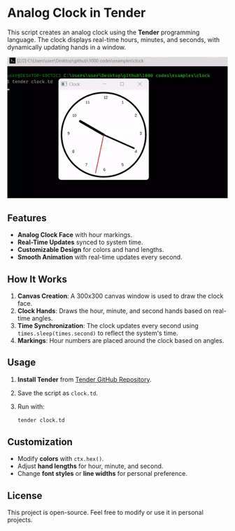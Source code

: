 # Analog Clock in Tender

This script creates an analog clock using the **Tender** programming language. The clock displays real-time hours, minutes, and seconds, with dynamically updating hands in a window.

![Clock Preview](./preview.gif)

## Features

- **Analog Clock Face** with hour markings.
- **Real-Time Updates** synced to system time.
- **Customizable Design** for colors and hand lengths.
- **Smooth Animation** with real-time updates every second.

## How It Works

1. **Canvas Creation**: A 300x300 canvas window is used to draw the clock face.
2. **Clock Hands**: Draws the hour, minute, and second hands based on real-time angles.
3. **Time Synchronization**: The clock updates every second using `times.sleep(times.second)` to reflect the system's time.
4. **Markings**: Hour numbers are placed around the clock based on angles.

## Usage

1. **Install Tender** from [Tender GitHub Repository](https://github.com/2dprototype/tender).
2. Save the script as `clock.td`.
3. Run with:

   ```bash
   tender clock.td
   ```

## Customization

- Modify **colors** with `ctx.hex()`.
- Adjust **hand lengths** for hour, minute, and second.
- Change **font styles** or **line widths** for personal preference.

## License

This project is open-source. Feel free to modify or use it in personal projects.
